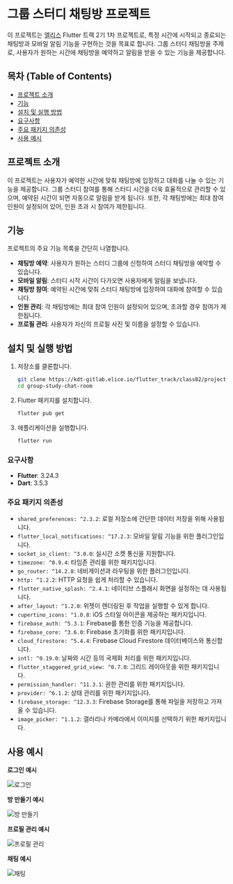 #  그룹 스터디 채팅방 프로젝트

이 프로젝트는 [엘리스](https://apptrack.elice.io/explore) Flutter 트랙 2기 1차 프로젝트로, 특정 시간에 시작되고 종료되는 채팅방과 모바일 알림 기능을 구현하는 것을 목표로 합니다. 그룹 스터디 채팅방을 주제로, 사용자가 원하는 시간에 채팅방을 예약하고 알림을 받을 수 있는 기능을 제공합니다.

## 목차 (Table of Contents)

- [프로젝트 소개](#프로젝트-소개)
- [기능](#기능)
- [설치 및 실행 방법](#설치-및-실행-방법)
- [요구사항](#요구사항)
- [주요 패키지 의존성](#주요-패키지-의존성)
- [사용 예시](#사용-예시)



## 프로젝트 소개

이 프로젝트는 사용자가 예약한 시간에 맞춰 채팅방에 입장하고 대화를 나눌 수 있는 기능을 제공합니다. 그룹 스터디 참여를 통해 스터디 시간을 더욱 효율적으로 관리할 수 있으며, 예약된 시간이 되면 자동으로 알림을 받게 됩니다. 또한, 각 채팅방에는 최대 참여 인원이 설정되어 있어, 인원 초과 시 참여가 제한됩니다.
## 기능

프로젝트의 주요 기능 목록을 간단히 나열합니다.

- **채팅방 예약**: 사용자가 원하는 스터디 그룹에 신청하여 스터디 채팅방을 예약할 수 있습니다.
- **모바일 알림**: 스터디 시작 시간이 다가오면 사용자에게 알림을 보냅니다.
- **채팅방 참여**: 예약된 시간에 맞춰 스터디 채팅방에 입장하여 대화에 참여할 수 있습니다.
- **인원 관리**: 각 채팅방에는 최대 참여 인원이 설정되어 있으며, 초과할 경우 참여가 제한됩니다.
- **프로필 관리**: 사용자가 자신의 프로필 사진 및 이름을 설정할 수 있습니다.

## 설치 및 실행 방법
1. 저장소를 클론합니다.
    ```bash
    git clone https://kdt-gitlab.elice.io/flutter_track/class02/project1/app_team2.git
    cd group-study-chat-room
    ```

2. Flutter 패키지를 설치합니다.
    ```bash
    flutter pub get
    ```

4. 애플리케이션을 실행합니다.
    ```bash
    flutter run
    ```

### 요구사항

- **Flutter**: 3.24.3
- **Dart**: 3.5.3


### 주요 패키지 의존성

- `shared_preferences: ^2.3.2`: 로컬 저장소에 간단한 데이터 저장을 위해 사용됩니다.
- `flutter_local_notifications: ^17.2.3`: 모바일 알림 기능을 위한 플러그인입니다.
- `socket_io_client: ^3.0.0`: 실시간 소켓 통신을 지원합니다.
- `timezone: ^0.9.4`: 타임존 관리를 위한 패키지입니다.
- `go_router: ^14.2.8`: 네비게이션과 라우팅을 위한 플러그인입니다.
- `http: ^1.2.2`: HTTP 요청을 쉽게 처리할 수 있습니다.
- `flutter_native_splash: ^2.4.1`: 네이티브 스플래시 화면을 설정하는 데 사용됩니다.
- `after_layout: ^1.2.0`: 위젯이 렌더링된 후 작업을 실행할 수 있게 합니다.
- `cupertino_icons: ^1.0.8`: iOS 스타일 아이콘을 제공하는 패키지입니다.
- `firebase_auth: ^5.3.1`: Firebase를 통한 인증 기능을 제공합니다.
- `firebase_core: ^3.6.0`: Firebase 초기화를 위한 패키지입니다.
- `cloud_firestore: ^5.4.4`: Firebase Cloud Firestore 데이터베이스와 통신합니다.
- `intl: ^0.19.0`: 날짜와 시간 등의 국제화 처리를 위한 패키지입니다.
- `flutter_staggered_grid_view: ^0.7.0`: 그리드 레이아웃을 위한 패키지입니다.
- `permission_handler: ^11.3.1`: 권한 관리를 위한 패키지입니다.
- `provider: ^6.1.2`: 상태 관리를 위한 패키지입니다.
- `firebase_storage: ^12.3.3`: Firebase Storage를 통해 파일을 저장하고 가져올 수 있습니다.
- `image_picker: ^1.1.2`: 갤러리나 카메라에서 이미지를 선택하기 위한 패키지입니다.

## 사용 예시

**로그인 예시**

![로그인](./readmeImage/Login.gif)


**방 만들기 예시**

![방 만들기](./readmeImage/CreateRoom.gif)

**프로필 관리 예시**

![프로필 관리](./readmeImage/Profile.gif)


**채팅 예시**

![채팅](./readmeImage/Chat.gif)
